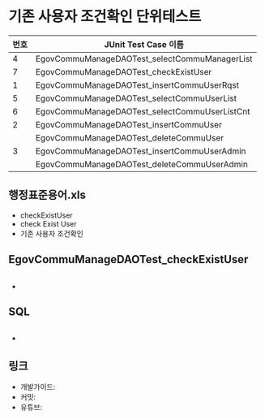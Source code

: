 # 기존 사용자 조건확인 단위테스트

|번호|JUnit Test Case 이름|
|-|-|
|4|EgovCommuManageDAOTest_selectCommuManagerList|
|7|EgovCommuManageDAOTest_checkExistUser|
|1|EgovCommuManageDAOTest_insertCommuUserRqst|
|5|EgovCommuManageDAOTest_selectCommuUserList|
|6|EgovCommuManageDAOTest_selectCommuUserListCnt|
|2|EgovCommuManageDAOTest_insertCommuUser|
||EgovCommuManageDAOTest_deleteCommuUser|
|3|EgovCommuManageDAOTest_insertCommuUserAdmin|
||EgovCommuManageDAOTest_deleteCommuUserAdmin|

## 행정표준용어.xls

- checkExistUser
- check Exist User
- 기존 사용자 조건확인

## EgovCommuManageDAOTest_checkExistUser

```java

```

- 

## SQL

```sql

```

- 

## 링크

- 개발가이드: 
- 커밋: 
- 유튜브: 
